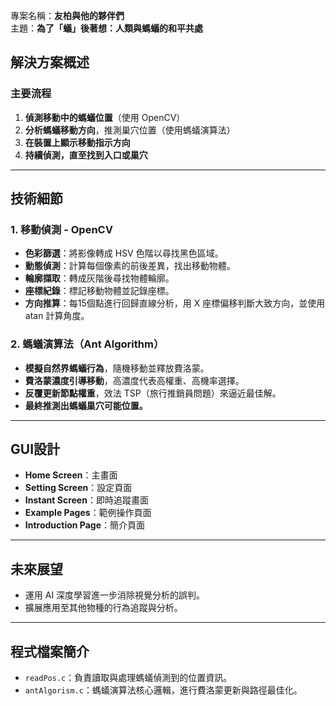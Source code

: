 專案名稱：**友柏與他的夥伴們**  
主題：**為了「蟻」後著想：人類與螞蟻的和平共處**

## 解決方案概述

### 主要流程
1. **偵測移動中的螞蟻位置**（使用 OpenCV）
2. **分析螞蟻移動方向**，推測巢穴位置（使用螞蟻演算法）
3. **在裝置上顯示移動指示方向**
4. **持續偵測，直至找到入口或巢穴**

---

## 技術細節

### 1. 移動偵測 - OpenCV
- **色彩篩選**：將影像轉成 HSV 色階以尋找黑色區域。
- **動態偵測**：計算每個像素的前後差異，找出移動物體。
- **輪廓擷取**：轉成灰階後尋找物體輪廓。
- **座標紀錄**：標記移動物體並記錄座標。
- **方向推算**：每15個點進行回歸直線分析，用 X 座標偏移判斷大致方向，並使用 atan 計算角度。

### 2. 螞蟻演算法（Ant Algorithm）
- **模擬自然界螞蟻行為**，隨機移動並釋放費洛蒙。
- **費洛蒙濃度引導移動**，高濃度代表高權重、高機率選擇。
- **反覆更新節點權重**，效法 TSP（旅行推銷員問題）來逼近最佳解。
- **最終推測出螞蟻巢穴可能位置。**

---

## GUI設計
- **Home Screen**：主畫面
- **Setting Screen**：設定頁面
- **Instant Screen**：即時追蹤畫面
- **Example Pages**：範例操作頁面
- **Introduction Page**：簡介頁面

---

## 未來展望
- 運用 AI 深度學習進一步消除視覺分析的誤判。
- 擴展應用至其他物種的行為追蹤與分析。

---

## 程式檔案簡介
- `readPos.c`：負責讀取與處理螞蟻偵測到的位置資訊。
- `antAlgorism.c`：螞蟻演算法核心邏輯，進行費洛蒙更新與路徑最佳化。
